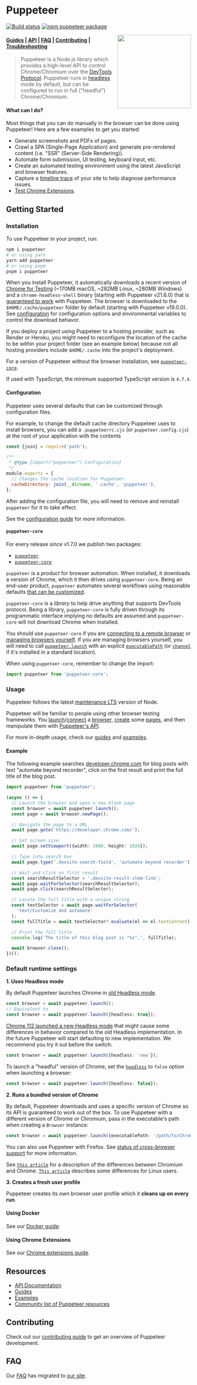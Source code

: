 # Puppeteer

[![Build status](https://github.com/puppeteer/puppeteer/workflows/CI/badge.svg)](https://github.com/puppeteer/puppeteer/actions?query=workflow%3ACI)
[![npm puppeteer package](https://img.shields.io/npm/v/puppeteer.svg)](https://npmjs.org/package/puppeteer)

<img src="https://user-images.githubusercontent.com/10379601/29446482-04f7036a-841f-11e7-9872-91d1fc2ea683.png" height="200" align="right"/>

#### [Guides](https://pptr.dev/category/guides) | [API](https://pptr.dev/api) | [FAQ](https://pptr.dev/faq) | [Contributing](https://pptr.dev/contributing) | [Troubleshooting](https://pptr.dev/troubleshooting)

> Puppeteer is a Node.js library which provides a high-level API to control
> Chrome/Chromium over the
> [DevTools Protocol](https://chromedevtools.github.io/devtools-protocol/).
> Puppeteer runs in
> [headless](https://developer.chrome.com/articles/new-headless/)
> mode by default, but can be configured to run in full ("headful")
> Chrome/Chromium.

#### What can I do?

Most things that you can do manually in the browser can be done using Puppeteer!
Here are a few examples to get you started:

- Generate screenshots and PDFs of pages.
- Crawl a SPA (Single-Page Application) and generate pre-rendered content (i.e.
  "SSR" (Server-Side Rendering)).
- Automate form submission, UI testing, keyboard input, etc.
- Create an automated testing environment using the latest JavaScript and
  browser features.
- Capture a
  [timeline trace](https://developers.google.com/web/tools/chrome-devtools/evaluate-performance/reference)
  of your site to help diagnose performance issues.
- [Test Chrome Extensions](https://pptr.dev/guides/chrome-extensions).

## Getting Started

### Installation

To use Puppeteer in your project, run:

```bash
npm i puppeteer
# or using yarn
yarn add puppeteer
# or using pnpm
pnpm i puppeteer
```

When you install Puppeteer, it automatically downloads a recent version of
[Chrome for Testing](https://developer.chrome.com/blog/chrome-for-testing/) (~170MB macOS, ~282MB Linux, ~280MB Windows) and a `chrome-headless-shell` binary (starting with Puppeteer v21.6.0) that is [guaranteed to
work](https://pptr.dev/faq#q-why-doesnt-puppeteer-vxxx-work-with-chromium-vyyy)
with Puppeteer. The browser is downloaded to the `$HOME/.cache/puppeteer` folder
by default (starting with Puppeteer v19.0.0). See [configuration](https://pptr.dev/api/puppeteer.configuration) for configuration options and environmental variables to control the download behavor.

If you deploy a project using Puppeteer to a hosting provider, such as Render or
Heroku, you might need to reconfigure the location of the cache to be within
your project folder (see an example below) because not all hosting providers
include `$HOME/.cache` into the project's deployment.

For a version of Puppeteer without the browser installation, see
[`puppeteer-core`](#puppeteer-core).

If used with TypeScript, the minimum supported TypeScript version is `4.7.4`.

#### Configuration

Puppeteer uses several defaults that can be customized through configuration
files.

For example, to change the default cache directory Puppeteer uses to install
browsers, you can add a `.puppeteerrc.cjs` (or `puppeteer.config.cjs`) at the
root of your application with the contents

```js
const {join} = require('path');

/**
 * @type {import("puppeteer").Configuration}
 */
module.exports = {
  // Changes the cache location for Puppeteer.
  cacheDirectory: join(__dirname, '.cache', 'puppeteer'),
};
```

After adding the configuration file, you will need to remove and reinstall
`puppeteer` for it to take effect.

See the [configuration guide](https://pptr.dev/guides/configuration) for more
information.

#### `puppeteer-core`

For every release since v1.7.0 we publish two packages:

- [`puppeteer`](https://www.npmjs.com/package/puppeteer)
- [`puppeteer-core`](https://www.npmjs.com/package/puppeteer-core)

`puppeteer` is a _product_ for browser automation. When installed, it downloads
a version of Chrome, which it then drives using `puppeteer-core`. Being an
end-user product, `puppeteer` automates several workflows using reasonable
defaults [that can be customized](https://pptr.dev/guides/configuration).

`puppeteer-core` is a _library_ to help drive anything that supports DevTools
protocol. Being a library, `puppeteer-core` is fully driven through its
programmatic interface implying no defaults are assumed and `puppeteer-core`
will not download Chrome when installed.

You should use `puppeteer-core` if you are
[connecting to a remote browser](https://pptr.dev/api/puppeteer.puppeteer.connect)
or [managing browsers yourself](https://pptr.dev/browsers-api/).
If you are managing browsers yourself, you will need to call
[`puppeteer.launch`](https://pptr.dev/api/puppeteer.puppeteernode.launch) with
an explicit
[`executablePath`](https://pptr.dev/api/puppeteer.launchoptions)
(or [`channel`](https://pptr.dev/api/puppeteer.launchoptions) if it's
installed in a standard location).

When using `puppeteer-core`, remember to change the import:

```ts
import puppeteer from 'puppeteer-core';
```

### Usage

Puppeteer follows the latest
[maintenance LTS](https://github.com/nodejs/Release#release-schedule) version of
Node.

Puppeteer will be familiar to people using other browser testing frameworks. You
[launch](https://pptr.dev/api/puppeteer.puppeteernode.launch)/[connect](https://pptr.dev/api/puppeteer.puppeteernode.connect)
a [browser](https://pptr.dev/api/puppeteer.browser),
[create](https://pptr.dev/api/puppeteer.browser.newpage) some
[pages](https://pptr.dev/api/puppeteer.page), and then manipulate them with
[Puppeteer's API](https://pptr.dev/api).

For more in-depth usage, check our [guides](https://pptr.dev/category/guides)
and [examples](https://github.com/puppeteer/puppeteer/tree/main/examples).

#### Example

The following example searches [developer.chrome.com](https://developer.chrome.com/) for blog posts with text "automate beyond recorder", click on the first result and print the full title of the blog post.

```ts
import puppeteer from 'puppeteer';

(async () => {
  // Launch the browser and open a new blank page
  const browser = await puppeteer.launch();
  const page = await browser.newPage();

  // Navigate the page to a URL
  await page.goto('https://developer.chrome.com/');

  // Set screen size
  await page.setViewport({width: 1080, height: 1024});

  // Type into search box
  await page.type('.devsite-search-field', 'automate beyond recorder');

  // Wait and click on first result
  const searchResultSelector = '.devsite-result-item-link';
  await page.waitForSelector(searchResultSelector);
  await page.click(searchResultSelector);

  // Locate the full title with a unique string
  const textSelector = await page.waitForSelector(
    'text/Customize and automate'
  );
  const fullTitle = await textSelector?.evaluate(el => el.textContent);

  // Print the full title
  console.log('The title of this blog post is "%s".', fullTitle);

  await browser.close();
})();
```

### Default runtime settings

**1. Uses Headless mode**

By default Puppeteer launches Chrome in
[old Headless mode](https://developer.chrome.com/articles/new-headless/).

```ts
const browser = await puppeteer.launch();
// Equivalent to
const browser = await puppeteer.launch({headless: true});
```

[Chrome 112 launched a new Headless mode](https://developer.chrome.com/articles/new-headless/) that might cause some differences in behavior compared to the old Headless implementation.
In the future Puppeteer will start defaulting to new implementation.
We recommend you try it out before the switch:

```ts
const browser = await puppeteer.launch({headless: 'new'});
```

To launch a "headful" version of Chrome, set the
[`headless`](https://pptr.dev/api/puppeteer.browserlaunchargumentoptions) to `false`
option when launching a browser:

```ts
const browser = await puppeteer.launch({headless: false});
```

**2. Runs a bundled version of Chrome**

By default, Puppeteer downloads and uses a specific version of Chrome so its
API is guaranteed to work out of the box. To use Puppeteer with a different
version of Chrome or Chromium, pass in the executable's path when creating a
`Browser` instance:

```ts
const browser = await puppeteer.launch({executablePath: '/path/to/Chrome'});
```

You can also use Puppeteer with Firefox. See
[status of cross-browser support](https://pptr.dev/faq/#q-what-is-the-status-of-cross-browser-support) for
more information.

See
[`this article`](https://www.howtogeek.com/202825/what%E2%80%99s-the-difference-between-chromium-and-chrome/)
for a description of the differences between Chromium and Chrome.
[`This article`](https://chromium.googlesource.com/chromium/src/+/refs/heads/main/docs/chromium_browser_vs_google_chrome.md)
describes some differences for Linux users.

**3. Creates a fresh user profile**

Puppeteer creates its own browser user profile which it **cleans up on every
run**.

#### Using Docker

See our [Docker guide](https://pptr.dev/guides/docker).

#### Using Chrome Extensions

See our [Chrome extensions guide](https://pptr.dev/guides/chrome-extensions).

## Resources

- [API Documentation](https://pptr.dev/api)
- [Guides](https://pptr.dev/category/guides)
- [Examples](https://github.com/puppeteer/puppeteer/tree/main/examples)
- [Community list of Puppeteer resources](https://github.com/transitive-bullshit/awesome-puppeteer)

## Contributing

Check out our [contributing guide](https://pptr.dev/contributing) to get an
overview of Puppeteer development.

## FAQ

Our [FAQ](https://pptr.dev/faq) has migrated to
[our site](https://pptr.dev/faq).
